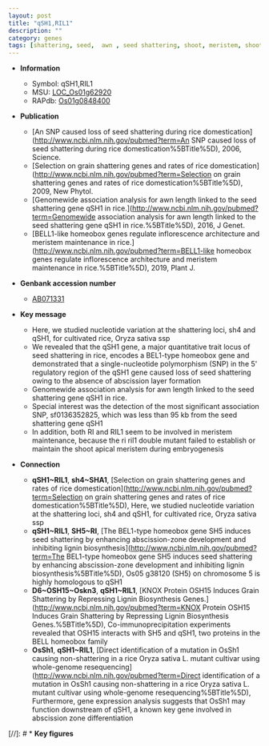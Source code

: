 ```yaml
---
layout: post
title: "qSH1,RIL1"
description: ""
category: genes
tags: [shattering, seed,  awn , seed shattering, shoot, meristem, shoot apical meristem]
---
```


* **Information**  
    + Symbol: qSH1,RIL1  
    + MSU: [LOC_Os01g62920](http://rice.uga.edu/cgi-bin/ORF_infopage.cgi?orf=LOC_Os01g62920)  
    + RAPdb: [Os01g0848400](http://rapdb.dna.affrc.go.jp/viewer/gbrowse_details/irgsp1?name=Os01g0848400)  

* **Publication**  
    + [An SNP caused loss of seed shattering during rice domestication](http://www.ncbi.nlm.nih.gov/pubmed?term=An SNP caused loss of seed shattering during rice domestication%5BTitle%5D), 2006, Science.
    + [Selection on grain shattering genes and rates of rice domestication](http://www.ncbi.nlm.nih.gov/pubmed?term=Selection on grain shattering genes and rates of rice domestication%5BTitle%5D), 2009, New Phytol.
    + [Genomewide association analysis for awn length linked to the seed shattering gene qSH1 in rice.](http://www.ncbi.nlm.nih.gov/pubmed?term=Genomewide association analysis for awn length linked to the seed shattering gene qSH1 in rice.%5BTitle%5D), 2016, J Genet.
    + [BELL1-like homeobox genes regulate inflorescence architecture and meristem maintenance in rice.](http://www.ncbi.nlm.nih.gov/pubmed?term=BELL1-like homeobox genes regulate inflorescence architecture and meristem maintenance in rice.%5BTitle%5D), 2019, Plant J.

* **Genbank accession number**  
    + [AB071331](http://www.ncbi.nlm.nih.gov/nuccore/AB071331)

* **Key message**  
    + Here, we studied nucleotide variation at the shattering loci, sh4 and qSH1, for cultivated rice, Oryza sativa ssp
    + We revealed that the qSH1 gene, a major quantitative trait locus of seed shattering in rice, encodes a BEL1-type homeobox gene and demonstrated that a single-nucleotide polymorphism (SNP) in the 5' regulatory region of the qSH1 gene caused loss of seed shattering owing to the absence of abscission layer formation
    + Genomewide association analysis for awn length linked to the seed shattering gene qSH1 in rice.
    + Special interest was the detection of the most significant association SNP, sf0136352825, which was less than 95 kb from the seed shattering gene qSH1
    + In addition, both RI and RIL1 seem to be involved in meristem maintenance, because the ri ril1 double mutant failed to establish or maintain the shoot apical meristem during embryogenesis

* **Connection**  
    + __qSH1~RIL1__, __sh4~SHA1__, [Selection on grain shattering genes and rates of rice domestication](http://www.ncbi.nlm.nih.gov/pubmed?term=Selection on grain shattering genes and rates of rice domestication%5BTitle%5D), Here, we studied nucleotide variation at the shattering loci, sh4 and qSH1, for cultivated rice, Oryza sativa ssp
    + __qSH1~RIL1__, __SH5~RI__, [The BEL1-type homeobox gene SH5 induces seed shattering by enhancing abscission-zone development and inhibiting lignin biosynthesis](http://www.ncbi.nlm.nih.gov/pubmed?term=The BEL1-type homeobox gene SH5 induces seed shattering by enhancing abscission-zone development and inhibiting lignin biosynthesis%5BTitle%5D), Os05 g38120 (SH5) on chromosome 5 is highly homologous to qSH1
    + __D6~OSH15~Oskn3__, __qSH1~RIL1__, [KNOX Protein OSH15 Induces Grain Shattering by Repressing Lignin Biosynthesis Genes.](http://www.ncbi.nlm.nih.gov/pubmed?term=KNOX Protein OSH15 Induces Grain Shattering by Repressing Lignin Biosynthesis Genes.%5BTitle%5D),  Co-immunoprecipitation experiments revealed that OSH15 interacts with SH5 and qSH1, two proteins in the BELL homeobox family
    + __OsSh1__, __qSH1~RIL1__, [Direct identification of a mutation in OsSh1 causing non-shattering in a rice Oryza sativa L. mutant cultivar using whole-genome resequencing](http://www.ncbi.nlm.nih.gov/pubmed?term=Direct identification of a mutation in OsSh1 causing non-shattering in a rice Oryza sativa L. mutant cultivar using whole-genome resequencing%5BTitle%5D),  Furthermore, gene expression analysis suggests that OsSh1 may function downstream of qSH1, a known key gene involved in abscission zone differentiation

[//]: # * **Key figures**  


